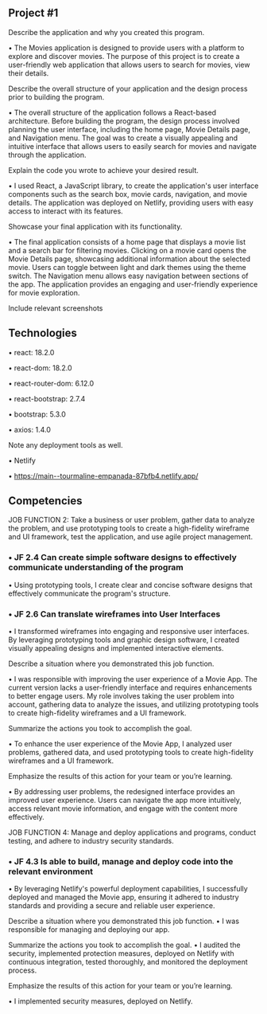 ## Project #1


Describe the application and why you created this program.

  •  The Movies application is designed to provide users with a platform to explore and discover movies. The purpose of this project is to create a user-friendly web application that allows users to search for movies, view their details.

Describe the overall structure of your application and the design process prior to building the program.

  • The overall structure of the application follows a React-based architecture. Before building the program, the design process involved planning the user interface, including the home page, Movie Details page, and Navigation menu. The goal was to create a visually appealing and intuitive interface that allows users to easily search for movies and navigate through the application.

Explain the code you wrote to achieve your desired result.

  • I used React, a JavaScript library, to create the application's user interface components such as the search box, movie cards, navigation, and movie details. The application was deployed on Netlify, providing users with easy access to interact with its features.

Showcase your final application with its functionality.

  • The final application consists of a home page that displays a movie list and a search bar for filtering movies. Clicking on a movie card opens the Movie Details page, showcasing additional information about the selected movie. Users can toggle between light and dark themes using the theme switch. The Navigation menu allows easy navigation between sections of the app. The application provides an engaging and user-friendly experience for movie exploration.

Include relevant screenshots

## Technologies

  • react: 18.2.0

  • react-dom: 18.2.0

  • react-router-dom: 6.12.0

  • react-bootstrap: 2.7.4

  • bootstrap: 5.3.0

  • axios: 1.4.0

Note any deployment tools as well.

• Netlify

• https://main--tourmaline-empanada-87bfb4.netlify.app/

## Competencies

JOB FUNCTION 2: Take a business or user problem,
gather data to analyze the problem, and use prototyping tools to
create a high-fidelity wireframe and UI framework, test the
application, and use agile project management.

 ### • JF 2.4 Can create simple software designs to effectively communicate understanding of the program

  • Using prototyping tools, I create clear and concise software designs that effectively communicate the program's structure.
### • JF 2.6 Can translate wireframes into User Interfaces

  • I transformed wireframes into engaging and responsive user interfaces. By leveraging prototyping tools and graphic design software, I created visually appealing designs and implemented interactive elements.

Describe a situation where you demonstrated this job function.

  • I was responsible with improving the user experience of a Movie App. The current version lacks a user-friendly interface and requires enhancements to better engage users. My role involves taking the user problem into account, gathering data to analyze the issues, and utilizing prototyping tools to create high-fidelity wireframes and a UI framework.

Summarize the actions you took to accomplish the goal.

  • To enhance the user experience of the Movie App, I analyzed user problems, gathered data, and used prototyping tools to create high-fidelity wireframes and a UI framework.

Emphasize the results of this action for your team or you’re learning.

  • By addressing user problems, the redesigned interface provides an improved user experience. Users can navigate the app more intuitively, access relevant movie information, and engage with the content more effectively.

JOB FUNCTION 4: Manage and deploy applications and programs, conduct testing, and adhere to industry security standards.

 ### • JF 4.3 Is able to build, manage and deploy code into the relevant environment

  • By leveraging Netlify's powerful deployment capabilities, I successfully deployed and managed the Movie app, ensuring it adhered to industry standards and providing a secure and reliable user experience.

Describe a situation where you demonstrated this job function.
  • I was responsible for managing and deploying our app.

Summarize the actions you took to accomplish the goal.
  • I audited the security, implemented protection measures, deployed on Netlify with continuous integration, tested thoroughly, and monitored the deployment process.

Emphasize the results of this action for your team or you’re learning.

  • I implemented security measures, deployed on Netlify.
